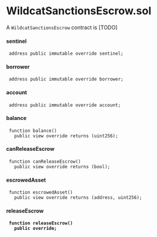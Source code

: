 # WildcatSanctionsEscrow.sol

A `WildcatSanctionsEscrow` contract is \[TODO]



#### sentinel

```solidity
 address public immutable override sentinel;
```

#### borrower

```solidity
 address public immutable override borrower;
```

#### account

```solidity
 address public immutable override account;
```

#### balance

```solidity
 function balance()
   public view override returns (uint256);
```

#### canReleaseEscrow

```solidity
 function canReleaseEscrow()
   public view override returns (bool);
```

#### escrowedAsset

```solidity
 function escrowedAsset()
   public view override returns (address, uint256);
```

#### releaseEscrow

<pre class="language-solidity"><code class="lang-solidity"><strong> function releaseEscrow()
</strong><strong>   public override;
</strong></code></pre>

